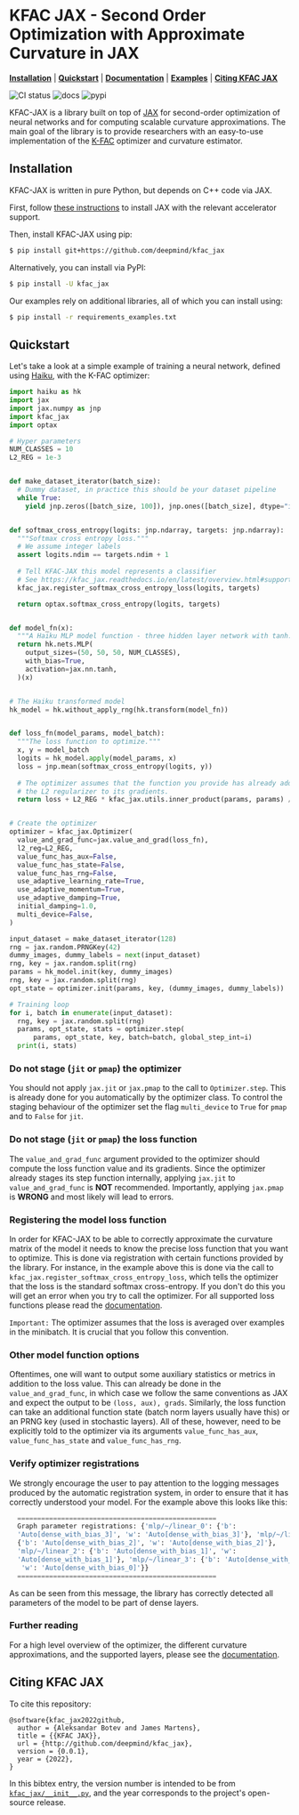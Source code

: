 # KFAC JAX - Second Order Optimization with Approximate Curvature in JAX

[**Installation**](#installation)
| [**Quickstart**](#quickstart)
| [**Documentation**](https://kfac-jax.readthedocs.io/)
| [**Examples**](https://github.com/deepmind/kfac_jax/tree/main/examples/)
| [**Citing KFAC JAX**](#citing-kfac-jax)

![CI status](https://github.com/deepmind/kfac_jax/workflows/ci/badge.svg)
![docs](https://readthedocs.org/projects/kfac_jax/badge/?version=latest)
![pypi](https://img.shields.io/pypi/v/kfac_jax)

KFAC-JAX is a library built on top of [JAX] for second-order optimization of 
neural networks and for computing scalable curvature approximations.
The main goal of the library is to provide researchers with an easy-to-use 
implementation of the [K-FAC] optimizer and curvature estimator.

## Installation<a id="installation"></a>

KFAC-JAX is written in pure Python, but depends on C++ code via JAX.

First, follow [these instructions](https://github.com/google/jax#installation)
to install JAX with the relevant accelerator support.

Then, install KFAC-JAX using pip:

```bash
$ pip install git+https://github.com/deepmind/kfac_jax
```

Alternatively, you can install via PyPI:

```bash
$ pip install -U kfac_jax
```

Our examples rely on additional libraries, all of which you can install using:

```bash
$ pip install -r requirements_examples.txt
```

## Quickstart<a id="quickstart"></a>

Let's take a look at a simple example of training a neural network, defined 
using [Haiku], with the K-FAC optimizer:

```python
import haiku as hk
import jax
import jax.numpy as jnp
import kfac_jax
import optax

# Hyper parameters
NUM_CLASSES = 10
L2_REG = 1e-3


def make_dataset_iterator(batch_size):
  # Dummy dataset, in practice this should be your dataset pipeline
  while True:
    yield jnp.zeros([batch_size, 100]), jnp.ones([batch_size], dtype="int32") 


def softmax_cross_entropy(logits: jnp.ndarray, targets: jnp.ndarray):
  """Softmax cross entropy loss."""
  # We assume integer labels
  assert logits.ndim == targets.ndim + 1
  
  # Tell KFAC-JAX this model represents a classifier
  # See https://kfac_jax.readthedocs.io/en/latest/overview.html#supported-losses
  kfac_jax.register_softmax_cross_entropy_loss(logits, targets)

  return optax.softmax_cross_entropy(logits, targets)


def model_fn(x):
  """A Haiku MLP model function - three hidden layer network with tanh."""
  return hk.nets.MLP(
    output_sizes=(50, 50, 50, NUM_CLASSES),
    with_bias=True,
    activation=jax.nn.tanh,
  )(x)


# The Haiku transformed model
hk_model = hk.without_apply_rng(hk.transform(model_fn))


def loss_fn(model_params, model_batch):
  """The loss function to optimize."""
  x, y = model_batch
  logits = hk_model.apply(model_params, x)
  loss = jnp.mean(softmax_cross_entropy(logits, y))
  
  # The optimizer assumes that the function you provide has already added
  # the L2 regularizer to its gradients.
  return loss + L2_REG * kfac_jax.utils.inner_product(params, params) / 2.0


# Create the optimizer
optimizer = kfac_jax.Optimizer(
  value_and_grad_func=jax.value_and_grad(loss_fn),
  l2_reg=L2_REG,
  value_func_has_aux=False,
  value_func_has_state=False,
  value_func_has_rng=False,
  use_adaptive_learning_rate=True,
  use_adaptive_momentum=True,
  use_adaptive_damping=True,
  initial_damping=1.0,
  multi_device=False,
)

input_dataset = make_dataset_iterator(128)
rng = jax.random.PRNGKey(42)
dummy_images, dummy_labels = next(input_dataset)
rng, key = jax.random.split(rng)
params = hk_model.init(key, dummy_images)
rng, key = jax.random.split(rng)
opt_state = optimizer.init(params, key, (dummy_images, dummy_labels))

# Training loop
for i, batch in enumerate(input_dataset):
  rng, key = jax.random.split(rng)
  params, opt_state, stats = optimizer.step(
      params, opt_state, key, batch=batch, global_step_int=i)
  print(i, stats)
```

### Do not stage (``jit`` or ``pmap``) the optimizer

You should not apply `jax.jit` or `jax.pmap` to the call to `Optimizer.step`.
This is already done for you automatically by the optimizer class.
To control the staging behaviour of the optimizer set the flag ``multi_device``
to ``True`` for ``pmap`` and to ``False`` for ``jit``.
 
### Do not stage (``jit`` or ``pmap``) the loss function

The ``value_and_grad_func`` argument provided to the optimizer should compute 
the loss function value and its gradients. Since the optimizer already stages 
its step function internally, applying ``jax.jit`` to ``value_and_grad_func`` is
**NOT** recommended.
Importantly, applying ``jax.pmap`` is **WRONG** and most likely will lead to
errors.

### Registering the model loss function

In order for KFAC-JAX to be able to correctly approximate the curvature matrix
of the model it needs to know the precise loss function that you want to
optimize. 
This is done via registration with certain functions provided by the library.
For instance, in the example above this is done via the call to 
``kfac_jax.register_softmax_cross_entropy_loss``, which tells the optimizer that 
the loss is the standard softmax cross-entropy.
If you don't do this you will get an error when you try to call the optimizer. 
For all supported loss functions please read the [documentation].

``Important:`` The optimizer assumes that the loss is averaged over examples in 
the minibatch. It is crucial that you follow this convention.

### Other model function options

Oftentimes, one will want to output some auxiliary statistics or metrics in 
addition to the loss value.
This can already be done in the ``value_and_grad_func``, in which case we follow
the same conventions as JAX and expect the output to be ``(loss, aux), grads``. 
Similarly, the loss function can take an additional function state (batch norm 
layers usually have this) or an PRNG key (used in stochastic layers). All of
these, however, need to be explicitly told to the optimizer via its arguments
``value_func_has_aux``, ``value_func_has_state`` and ``value_func_has_rng``.

### Verify optimizer registrations

We strongly encourage the user to pay attention to the logging messages produced 
by the automatic registration system, in order to ensure that it has correctly 
understood your model. 
For the example above this looks like this:

```python
  ==================================================
  Graph parameter registrations: {'mlp/~/linear_0': {'b':
  'Auto[dense_with_bias_3]', 'w': 'Auto[dense_with_bias_3]'}, 'mlp/~/linear_1':
  {'b': 'Auto[dense_with_bias_2]', 'w': 'Auto[dense_with_bias_2]'},
  'mlp/~/linear_2': {'b': 'Auto[dense_with_bias_1]', 'w':
  'Auto[dense_with_bias_1]'}, 'mlp/~/linear_3': {'b': 'Auto[dense_with_bias_0]',
   'w': 'Auto[dense_with_bias_0]'}}
  ==================================================
```

As can be seen from this message, the library has correctly detected all
parameters of the model to be part of dense layers.

### Further reading
For a high level overview of the optimizer, the different curvature 
approximations, and the supported layers, please see the [documentation].

## Citing KFAC JAX<a id="citing-kfac-jax"></a>

To cite this repository:

```
@software{kfac_jax2022github,
  author = {Aleksandar Botev and James Martens},
  title = {{KFAC JAX}},
  url = {http://github.com/deepmind/kfac_jax},
  version = {0.0.1},
  year = {2022},
}
```

In this bibtex entry, the version number is intended to be from
[`kfac_jax/__init__.py`](https://github.com/deepmind/kfac_jax/blob/main/kfac_jax/__init__.py),
and the year corresponds to the project's open-source release.


[K-FAC]: https://arxiv.org/abs/1503.05671
[JAX]: https://github.com/google/jax
[Haiku]: https://github.com/deepmind/dm-haiku
[documentation]: https://kfac-jax.readthedocs.io/
